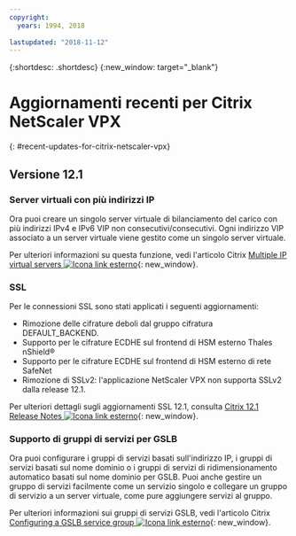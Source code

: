 ```yaml
---
copyright:
  years: 1994, 2018
  
lastupdated: "2018-11-12"
---
```


{:shortdesc: .shortdesc}
{:new_window: target="_blank"}

# Aggiornamenti recenti per Citrix NetScaler VPX
{: #recent-updates-for-citrix-netscaler-vpx}

## Versione 12.1

### Server virtuali con più indirizzi IP
Ora puoi creare un singolo server virtuale di bilanciamento del carico con più indirizzi IPv4 e IPv6 VIP non consecutivi/consecutivi. Ogni indirizzo VIP associato a un server virtuale viene gestito come un singolo server virtuale.

Per ulteriori informazioni su questa funzione, vedi l'articolo Citrix [Multiple IP virtual servers ![Icona link esterno](../../icons/launch-glyph.svg "Icona link esterno")](https://docs.citrix.com/en-us/netscaler/12-1/load-balancing/load-balancing-customizing/multi-ip-virtual-servers.html){: new_window}.

### SSL
Per le connessioni SSL sono stati applicati i seguenti aggiornamenti:
 
* Rimozione delle cifrature deboli dal gruppo cifratura DEFAULT_BACKEND. 
* Supporto per le cifrature ECDHE sul frontend di HSM esterno Thales nShield®
* Supporto per le cifrature ECDHE sul frontend di HSM esterno di rete SafeNet
* Rimozione di SSLv2: l'applicazione NetScaler VPX non supporta SSLv2 dalla release 12.1.

Per ulteriori dettagli sugli aggiornamenti SSL 12.1,  consulta [Citrix 12.1 Release Notes ![Icona link esterno](../../icons/launch-glyph.svg "Icona link esterno")](https://docs.citrix.com/en-us/netscaler/12-1/downloads/release-notes-12-1-48-13.html){: new_window}.

### Supporto di gruppi di servizi per GSLB
Ora puoi configurare i gruppi di servizi basati sull'indirizzo IP, i gruppi di servizi basati sul nome dominio o i gruppi di servizi di ridimensionamento automatico basati sul nome dominio per GSLB. Puoi anche gestire un gruppo di servizi facilmente come un servizio singolo e collegare un gruppo di servizio a un server virtuale, come pure aggiungere servizi al gruppo.

Per ulteriori informazioni sui gruppi di servizi GSLB, vedi l'articolo Citrix [Configuring a GSLB service group ![Icona link esterno](../../icons/launch-glyph.svg "Icona link esterno")](https://docs.citrix.com/en-us/netscaler/12/global-server-load-balancing/configure/configuring-a-gslb-service-group.html){: new_window}.
